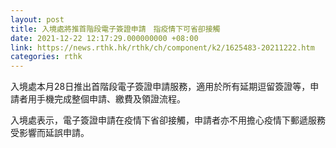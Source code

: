 ```yaml
---
layout: post
title: 入境處將推首階段電子簽證申請　指疫情下可省卻接觸
date: 2021-12-22 12:17:29.000000000 +08:00
link: https://news.rthk.hk/rthk/ch/component/k2/1625483-20211222.htm
categories: rthk
---
```


入境處本月28日推出首階段電子簽證申請服務，適用於所有延期逗留簽證等，申請者用手機完成整個申請、繳費及領證流程。

入境處表示，電子簽證申請在疫情下省卻接觸，申請者亦不用擔心疫情下郵遞服務受影響而延誤申請。
